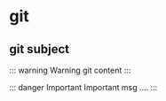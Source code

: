 # git

## git subject

::: warning Warning
git content
:::

::: danger Important
Important msg ....
:::
